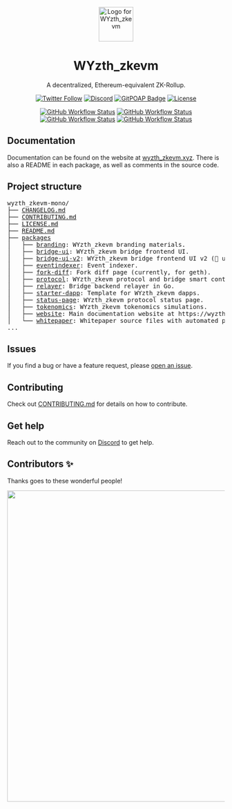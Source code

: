 <p align="center">
  <img src="./packages/branding/RGB SVG (For Digital Use)/WYzth_zkevm Icon/wyzth_zkevm-icon-blk.svg" width="80" alt="Logo for WYzth_zkevm" />
</p>

<h1 align="center">
  WYzth_zkevm
</h1>

<p align="center">
  A decentralized, Ethereum-equivalent ZK-Rollup.
</p>

<div align="center">

[![Twitter Follow](https://img.shields.io/twitter/follow/wyzthofficial?style=social)](https://twitter.com/wyzthofficial)
[![Discord](https://img.shields.io/discord/984015101017346058?color=%235865F2&label=Discord&logo=discord&logoColor=%23fff)](https://discord.gg/kN7SHcyE)
[![GitPOAP Badge](https://public-api.gitpoap.io/v1/repo/wyzth_zkevmxyz/wyzth_zkevm-mono/badge)](https://www.gitpoap.io/gh/wyzth_zkevmxyz/wyzth_zkevm-mono)
[![License](https://img.shields.io/github/license/wyzth_zkevmxyz/wyzth_zkevm-mono)](https://github.com/wyzth_zkevmxyz/wyzth_zkevm-mono/blob/main/LICENSE.md)

[![GitHub Workflow Status](https://img.shields.io/github/actions/workflow/status/wyzth_zkevmxyz/wyzth_zkevm-mono/protocol.yml?branch=main&label=Protocol&logo=github)](https://github.com/wyzth_zkevmxyz/wyzth_zkevm-mono/actions/workflows/protocol.yml)
[![GitHub Workflow Status](https://img.shields.io/github/actions/workflow/status/wyzth_zkevmxyz/wyzth_zkevm-mono/relayer.yml?branch=main&label=Relayer&logo=github)](https://github.com/wyzth_zkevmxyz/wyzth_zkevm-mono/actions/workflows/relayer.yml)
[![GitHub Workflow Status](https://img.shields.io/github/actions/workflow/status/wyzth_zkevmxyz/wyzth_zkevm-mono/bridge-ui.yml?branch=main&label=Bridge%20UI&logo=github)](https://github.com/wyzth_zkevmxyz/wyzth_zkevm-mono/actions/workflows/bridge-ui.yml)
[![GitHub Workflow Status](https://img.shields.io/github/actions/workflow/status/wyzth_zkevmxyz/wyzth_zkevm-mono/website.yml?branch=main&label=Website&logo=github)](https://github.com/wyzth_zkevmxyz/wyzth_zkevm-mono/actions/workflows/website.yml)

</div>

## Documentation

Documentation can be found on the website at [wyzth_zkevm.xyz](https://wyzth_zkevm.xyz). There is also a README in each package, as well as comments in the source code.

## Project structure

<pre>
wyzth_zkevm-mono/
├── <a href="./CHANGELOG.md">CHANGELOG.md</a>
├── <a href="./CONTRIBUTING.md">CONTRIBUTING.md</a>
├── <a href="./LICENSE.md">LICENSE.md</a>
├── <a href="./README.md">README.md</a>
├── <a href="./packages">packages</a>
│   ├── <a href="./packages/branding">branding</a>: WYzth_zkevm branding materials.
│   ├── <a href="./packages/bridge-ui">bridge-ui</a>: WYzth_zkevm bridge frontend UI.
│   ├── <a href="./packages/bridge-ui-v2">bridge-ui-v2</a>: WYzth_zkevm bridge frontend UI v2 (🚧 under construction 🚧).
│   ├── <a href="./packages/eventindexer">eventindexer</a>: Event indexer.
│   ├── <a href="./packages/fork-diff">fork-diff</a>: Fork diff page (currently, for geth).
│   ├── <a href="./packages/protocol">protocol</a>: WYzth_zkevm protocol and bridge smart contracts.
│   ├── <a href="./packages/relayer">relayer</a>: Bridge backend relayer in Go.
│   ├── <a href="./packages/starter-dapp">starter-dapp</a>: Template for WYzth_zkevm dapps.
│   ├── <a href="./packages/status-page">status-page</a>: WYzth_zkevm protocol status page.
│   ├── <a href="./packages/tokenomics">tokenomics</a>: WYzth_zkevm tokenomics simulations.
│   ├── <a href="./packages/website">website</a>: Main documentation website at https://wyzth_zkevm.xyz.
│   └── <a href="./packages/whitepaper">whitepaper</a>: Whitepaper source files with automated publishing.
...
</pre>

## Issues

If you find a bug or have a feature request, please [open an issue](https://github.com/wyzth_zkevmxyz/wyzth_zkevm-mono/issues/new/choose).

## Contributing

Check out [CONTRIBUTING.md](./CONTRIBUTING.md) for details on how to contribute.

## Get help

Reach out to the community on [Discord](https://discord.gg/wyzth_zkevmxyz) to get help.

## Contributors ✨

Thanks goes to these wonderful people!

<a href="https://github.com/wyzth_zkevmxyz/wyzth_zkevm-mono/graphs/contributors">
  <p align="center">
    <img width="720" src="https://contrib.rocks/image?repo=wyzth_zkevmxyz/wyzth_zkevm-mono" />
  </p>
</a>
